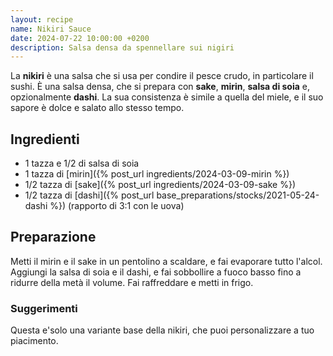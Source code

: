 ```yaml
---
layout: recipe
name: Nikiri Sauce
date: 2024-07-22 10:00:00 +0200
description: Salsa densa da spennellare sui nigiri
---
```


La **nikiri** è una salsa che si usa per condire il pesce crudo, in particolare il sushi. È una salsa densa, che si prepara con **sake**, **mirin**, **salsa di soia** e, opzionalmente **dashi**. La sua consistenza è simile a quella del miele, e il suo sapore è dolce e salato allo stesso tempo.

## Ingredienti
- 1 tazza e 1/2 di salsa di soia
- 1 tazza di [mirin]({% post_url ingredients/2024-03-09-mirin %})
- 1/2 tazza di [sake]({% post_url ingredients/2024-03-09-sake %})
- 1/2 tazza di [dashi]({% post_url base_preparations/stocks/2021-05-24-dashi %}) (rapporto di 3:1 con le uova)

## Preparazione

Metti il mirin e il sake in un pentolino a scaldare, e fai evaporare tutto l'alcol. Aggiungi la salsa di soia e il dashi, e fai sobbollire a fuoco basso fino a ridurre della metà il volume. Fai raffreddare e metti in frigo.

### Suggerimenti

Questa e'solo una variante base della nikiri, che puoi personalizzare a tuo piacimento.
